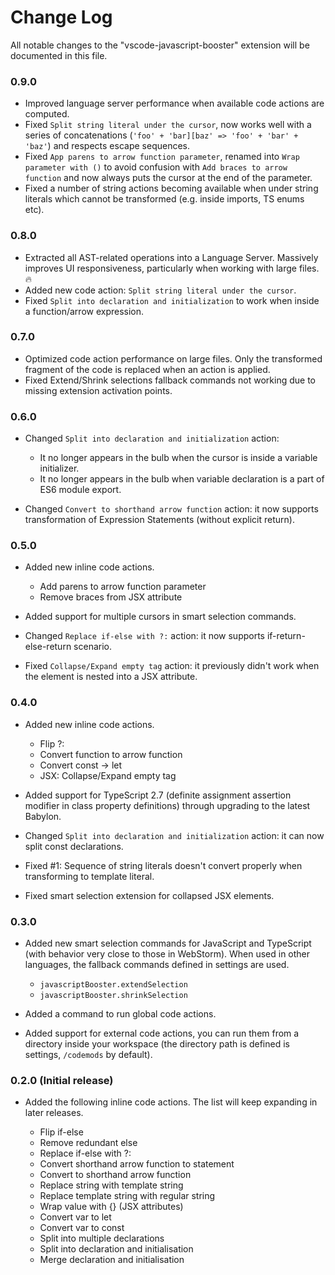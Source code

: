 # Change Log

All notable changes to the "vscode-javascript-booster" extension will be documented in this file.

<!-- Check [Keep a Changelog](http://keepachangelog.com/) for recommendations on how to structure this file. -->

### 0.9.0

*   Improved language server performance when available code actions are computed.
*   Fixed `Split string literal under the cursor`, now works well with a series of concatenations (`'foo' + 'bar][baz' => 'foo' + 'bar' + 'baz'`) and respects escape sequences.
*   Fixed `App parens to arrow function parameter`, renamed into `Wrap parameter with ()` to avoid confusion with `Add braces to arrow function` and now always puts the cursor at the end of the parameter.
*   Fixed a number of string actions becoming available when under string literals which cannot be transformed (e.g. inside imports, TS enums etc).

### 0.8.0

*   Extracted all AST-related operations into a Language Server. Massively improves UI responsiveness, particularly when working with large files. 🔥
*   Added new code action: `Split string literal under the cursor`.
*   Fixed `Split into declaration and initialization` to work when inside a function/arrow expression.

### 0.7.0

*   Optimized code action performance on large files. Only the transformed fragment of the code is replaced when an action is applied.
*   Fixed Extend/Shrink selections fallback commands not working due to missing extension activation points.

### 0.6.0

*   Changed `Split into declaration and initialization` action:

    *   It no longer appears in the bulb when the cursor is inside a variable initializer.
    *   It no longer appears in the bulb when variable declaration is a part of ES6 module export.

*   Changed `Convert to shorthand arrow function` action: it now supports transformation of Expression Statements (without explicit return).

### 0.5.0

*   Added new inline code actions.

    *   Add parens to arrow function parameter
    *   Remove braces from JSX attribute

*   Added support for multiple cursors in smart selection commands.
*   Changed `Replace if-else with ?:` action: it now supports if-return-else-return scenario.
*   Fixed `Collapse/Expand empty tag` action: it previously didn't work when the element is nested into a JSX attribute.

### 0.4.0

*   Added new inline code actions.

    *   Flip ?:
    *   Convert function to arrow function
    *   Convert const -> let
    *   JSX: Collapse/Expand empty tag

*   Added support for TypeScript 2.7 (definite assignment assertion modifier in class property definitions) through upgrading to the latest Babylon.

*   Changed `Split into declaration and initialization` action: it can now split const declarations.

*   Fixed #1: Sequence of string literals doesn't convert properly when transforming to template literal.

*   Fixed smart selection extension for collapsed JSX elements.

### 0.3.0

*   Added new smart selection commands for JavaScript and TypeScript (with behavior very close to those in WebStorm). When used in other languages, the fallback commands defined in settings are used.

    *   `javascriptBooster.extendSelection`
    *   `javascriptBooster.shrinkSelection`

*   Added a command to run global code actions.
*   Added support for external code actions, you can run them from a directory inside your workspace (the directory path is defined is settings, `/codemods` by default).

### 0.2.0 (Initial release)

*   Added the following inline code actions. The list will keep expanding in later releases.

    *   Flip if-else
    *   Remove redundant else
    *   Replace if-else with ?:
    *   Convert shorthand arrow function to statement
    *   Convert to shorthand arrow function
    *   Replace string with template string
    *   Replace template string with regular string
    *   Wrap value with {} (JSX attributes)
    *   Convert var to let
    *   Convert var to const
    *   Split into multiple declarations
    *   Split into declaration and initialisation
    *   Merge declaration and initialisation
